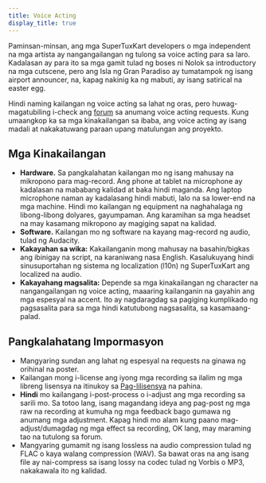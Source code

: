 ```yaml
---
title: Voice Acting
display_title: true
---
```

Paminsan-minsan, ang mga SuperTuxKart developers o mga independent na mga artista ay nangangailangan ng tulong sa voice acting para sa laro. Kadalasan ay para ito sa mga gamit tulad ng boses ni Nolok sa introductory na mga cutscene, pero ang Isla ng Gran Paradiso ay tumatampok ng isang airport announcer, na, kapag nakinig ka ng mabuti, ay isang satirical na easter egg.

Hindi naming kailangan ng voice acting sa lahat ng oras, pero huwag-magatubiling i-check ang [forum](https://forum.freegamedev.net/viewforum.php?f=16) sa anumang voice acting requests. Kung umaangkop ka sa mga kinakailangan sa ibaba, ang voice acting ay isang madali at nakakatuwang paraan upang matulungan ang proyekto.

## Mga Kinakailangan

* **Hardware.** Sa pangkalahatan kailangan mo ng isang mahusay na mikropono para mag-record. Ang phone at tablet na microphone ay kadalasan na mababang kalidad at baka hindi maganda. Ang laptop microphone naman ay kadalasang hindi mabuti, lalo na sa lower-end na mga machine. Hindi mo kailangan ng equipment na naghahalaga ng libong-libong dolyares, gayumpaman. Ang karamihan sa mga headset na may kasamang mikropono ay magiging sapat na kalidad.
* **Software.** Kailangan mo ng software na kayang mag-record ng audio, tulad ng Audacity.
* **Kakayahan sa wika:** Kakailanganin mong mahusay na basahin/bigkas ang ibinigay na script, na karaniwang nasa English. Kasalukuyang hindi sinusuportahan ng sistema ng localization (l10n) ng SuperTuxKart ang localized na audio.
* **Kakayahang magsalita:** Depende sa mga kinakailangan ng character na nangangailangan ng voice acting, maaaring kailanganin na gayahin ang mga espesyal na accent. Ito ay nagdaragdag sa pagiging kumplikado ng pagsasalita para sa mga hindi katutubong nagsasalita, sa kasamaang-palad.

## Pangkalahatang Impormasyon

* Mangyaring sundan ang lahat ng espesyal na requests na ginawa ng orihinal na poster.
* Kailangan mong i-license ang iyong mga recording sa ilalim ng mga libreng lisensya na itinukoy sa [Pag-lilisensya](Licensing) na pahina.
* **Hindi** mo kailangang i-post-process o i-adjust ang mga recording sa sarili mo. Sa totoo lang, isang magandang ideya ang pag-post ng mga raw na recording at kumuha ng mga feedback bago gumawa ng anumang mga adjustment. Kapag hindi mo alam kung paano mag-adjust/dumagdag ng mga effect sa recording, OK lang, may maraming tao na tutulong sa forum.
* Mangyaring gumamit ng isang lossless na audio compression tulad ng FLAC o kaya walang compression (WAV). Sa bawat oras na ang isang file ay nai-compress sa isang lossy na codec tulad ng Vorbis o MP3, nakakawala ito ng kalidad.
